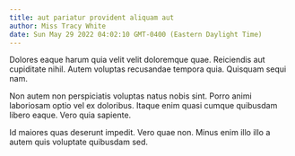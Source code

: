 ```yaml
---
title: aut pariatur provident aliquam aut
author: Miss Tracy White
date: Sun May 29 2022 04:02:10 GMT-0400 (Eastern Daylight Time)
---
```

Dolores eaque harum quia velit velit doloremque quae. Reiciendis aut cupiditate nihil. Autem voluptas recusandae tempora quia. Quisquam sequi nam.

 Non autem non perspiciatis voluptas natus nobis sint. Porro animi laboriosam optio vel ex doloribus. Itaque enim quasi cumque quibusdam libero eaque. Vero quia sapiente.

 Id maiores quas deserunt impedit. Vero quae non. Minus enim illo illo a autem quis voluptate quibusdam sed.